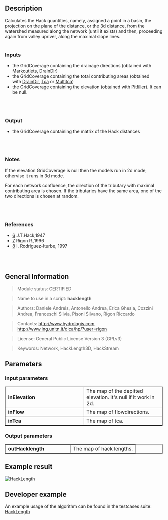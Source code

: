 <h2>Description</h2>

Calculates the Hack quantities, namely, assigned a point in a basin, the projection on the plane of the distance, or the 3d distance, from the watershed measured along the network (until it exists) and then, proceeding again from valley upriver, along the maximal slope lines.
<br>
<br>
<h3>Inputs</h3>
<ul>
<li>the GridCoverage containing the drainage directions (obtained with Markoutlets, DrainDir)</li>
<li>the GridCoverage containing the total contributing areas (obtained<br>
with <a href='DrainDir.md'>DrainDir</a>, <a href='Tca.md'>Tca</a> or <a href='Multitca.md'>Multitca</a>)</li>
<li>the GridCoverage containing the elevation (obtained with <a href='Pitfiller.md'>Pitfiller</a>). It can be null.</li>
</ul>
<br>
<br>
<h3>Output</h3>
<ul>
<li>the GridCoverage containing the matrix of the Hack distances</li>
</ul>
<br>
<br>
<h3>Notes</h3>
<p>
If the elevation GridCoverage is null then the models run in 2d mode, othervise it runs in 3d mode.<br>
</p>
<p>
For each network confluence, the direction of the tributary with maximal contributing area is chosen. If the tributaries have the same area, one of the two directions is chosen at random.<br>
</p>
<br>
<br>
<h3>References</h3>
<ul>
<li><a href='Bibliography#6,.md'>6</a> J.T.Hack,1947</li>
<li><a href='Bibliography#7,.md'>7</a> Rigon R.,1996</li>
<li><a href='Bibliography#8,.md'>8</a> I. Rodriguez-Iturbe, 1997</li>
</ul>
<br>
<br>


<h2>General Information</h2>

<blockquote>Module status: CERTIFIED</blockquote>

<blockquote>Name to use in a script: <b>hacklength</b></blockquote>

<blockquote>Authors: Daniele Andreis, Antonello Andrea, Erica Ghesla, Cozzini Andrea, Franceschi Silvia, Pisoni Silvano, Rigon Riccardo</blockquote>

<blockquote>Contacts: <a href='http://www.hydrologis.com'>http://www.hydrologis.com</a>, <a href='http://www.ing.unitn.it/dica/hp/?user=rigon'>http://www.ing.unitn.it/dica/hp/?user=rigon</a></blockquote>

<blockquote>License: General Public License Version 3 (GPLv3)</blockquote>

<blockquote>Keywords: Network, HackLength3D, HackStream</blockquote>


<h2>Parameters</h2>

<h3>Input parameters</h3>
<table cellpadding='10' width='70%' border='1'>
<tr>
<td width='50%'> <b>inElevation</b> </td><td width='50%'> The map of the depitted elevation. It's null if it work in 2d. </td>
</tr>
<tr>
<td width='50%'> <b>inFlow</b> </td><td width='50%'> The map of flowdirections. </td>
</tr>
<tr>
<td width='50%'> <b>inTca</b> </td><td width='50%'> The map of tca. </td>
</tr>
</table>

<h3>Output parameters</h3>
<table cellpadding='10' width='70%' border='1'>
<tr>
<td width='50%'> <b>outHacklength</b> </td><td width='50%'> The map of hack lengths. </td>
</tr>
</table>

<h2>Example result</h2>

<img src='http://wiki.jgrasstools.googlecode.com/git/images/hortonmachine/hacklength.png' alt='HackLength' />
<br>
<h2>Developer example</h2>

An example usage of the algorithm can be found in the testcases suite:<br>
<a href='http://code.google.com/p/jgrasstools/source/browse/hortonmachine/src/test/java/org/jgrasstools/hortonmachine/models/hm/TestHackLength.java'>HackLength</a>
